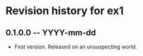 # Revision history for ex1

## 0.1.0.0 -- YYYY-mm-dd

* First version. Released on an unsuspecting world.
